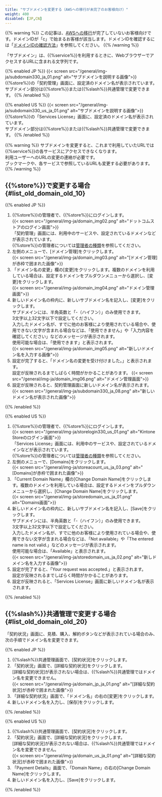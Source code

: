 ```yaml
---
title: "サブドメインを変更する（AWSへの移行が未完了のお客様向け）"
weight: 400
disabled: [JP,CN]
---
```

{{% warning %}}
この記事は、[AWSへの移行](https://www.kintone.com/aws-migration/)が完了していないお客様向けです。ドメインIDが「c」で始まるお客様が該当します。ドメインIDを確認するには「[ドメインIDの確認方法](/general/ja/admin/list_old/domainid.html)」を参照してください。
{{% /warning %}}

「サブドメイン」は、{{%service%}}を利用するときに、WebブラウザーでアクセスするURLに含まれる文字列です。

{{% enabled JP %}}
{{< screen src="/general/img-ja/subdomain330_ja_01.png" alt="サブドメインを説明する画像">}}  
{{%store%}}の「契約管理」画面に、設定済のドメイン名が表示されています。  
サブドメイン部分は{{%store%}}または{{%slash%}}共通管理で変更できます。
{{% /enabled %}}

{{% enabled US %}}
{{< screen src="/general/img-ja/subdomain330_us_ja_01.png" alt="サブドメインを説明する画像">}}  
{{%store%}}の「Services License」画面に、設定済のドメイン名が表示されています。  
サブドメイン部分は{{%store%}}または{{%slash%}}共通管理で変更できます。
{{% /enabled %}}

{{% warning %}}
サブドメインを変更すると、これまで利用していたURLでは{{%service%}}の各サービスにアクセスできなくなります。  
利用ユーザーへのURLの変更の連絡が必要です。  
ブックマークや、各サービスで参照しているURLも変更する必要があります。
{{% /warning %}}

## {{%store%}}で変更する場合 {#list_old_domain_old_10}

{{% enabled JP %}}

1. {{%store%}}の管理者で、{{%store%}}にログインします。  
 {{< screen src="/general/img-ja/domain_img02.png" alt="ドットコムストアのログイン画面">}}  
「契約管理」画面には、利用中のサービスや、設定されているドメインなどが表示されています。  
 {{%store%}}の管理者については[管理者の種類](/general/ja/admin/list_administrator/list_type_of_administrator/administrator.html)を参照してください。  
1. 左側のメニューで、[ドメイン管理]をクリックします。  
 {{< screen src="/general/img-ja/domain_img03.png" alt="[ドメイン管理]が赤枠で囲まれた画像">}}
1. 「ドメイン名の変更」欄の[変更]をクリックします。複数のドメインを利用している場合は、設定するドメインをプルダウンメニューから選択し、[変更]をクリックします。  
 {{< screen src="/general/img-ja/domain_img04.png" alt="ドメイン管理画面">}}
1. 新しいドメイン名の枠内に、新しいサブドメイン名を記入し、[変更]をクリックします。  
 サブドメインには、半角英数と「-（ハイフン）」のみ使用できます。  
 3文字以上32文字以下で設定してください。  
 入力したドメイン名が、すでに他のお客様により使用されている場合や、使用できない文字が含まれる場合などは、「使用できません」や「入力内容を確認してください」などのメッセージが表示されます。  
 使用可能な場合は、「使用できます」と表示されます。  
 {{< screen src="/general/img-ja/domain_img05.png" alt="新しいドメイン名を入力する画像">}}  
1. 設定が完了すると、「ドメイン名の変更を受け付けました。」と表示されます。  
 設定が反映されるまでしばらく時間がかかることがあります。
 {{< screen src="/general/img-ja/domain_img06.png" alt="ドメイン管理画面">}}  
1. 設定が反映されると、契約管理画面に新しいドメイン名が表示されます。  
 {{< screen src="/general/img-ja/subdomain330_ja_08.png" alt="新しいドメイン名が表示された画像">}}

{{% /enabled %}}

{{% enabled US %}}

1. {{%store%}}の管理者で、{{%store%}}にログインします。  
 {{< screen src="/general/img-ja/storelogin330_us_01.png" alt="Kintone Storeのログイン画面">}}  
「Services License」画面には、利用中のサービスや、設定されているドメインなどが表示されています。  
 {{%store%}}の管理者については[管理者の種類](/general/ja/admin/list_administrator/list_type_of_administrator/administrator.html)を参照してください。  
1. 左側のメニューで、[Domains]をクリックします。  
 {{< screen src="/general/img-ja/storeacount_us_ja_03.png" alt="[Domains]が赤枠で囲まれた画像">}}
1. 「Current Domain Name」欄の[Change Domain Name]をクリックします。複数のドメインを利用している場合は、設定するドメインをプルダウンメニューから選択し、[Change Domain Name]をクリックします。  
 {{< screen src="/general/img-ja/storedomain_us_ja_01.png" alt="Domains画面">}}
1. 新しいドメイン名の枠内に、新しいサブドメイン名を記入し、[Save]をクリックします。  
 サブドメインには、半角英数と「-（ハイフン）」のみ使用できます。  
 3文字以上32文字以下で設定してください。  
 入力したドメイン名が、すでに他のお客様により使用されている場合や、使用できない文字が含まれる場合などは、「Not available」や「The entered name is not valid.」などのメッセージが表示されます。  
 使用可能な場合は、「Available」と表示されます。  
 {{< screen src="/general/img-ja/storedomain_us_ja_02.png" alt="新しドメイン名を入力する画像">}}  
1. 設定が完了すると、「Your request was accepted.」と表示されます。  
 設定が反映されるまでしばらく時間がかかることがあります。
1. 設定が反映されると、「Services License」画面に新しいドメイン名が表示されます。

{{% /enabled %}}

## {{%slash%}}共通管理で変更する場合  {#list_old_domain_old_20}

「契約状況」画面に、見積、購入、解約ボタンなどが表示されている場合のみ、次の手順でドメイン名を変更できます。

{{% enabled JP %}}

1. {{%slash%}}共通管理画面で、[契約状況]をクリックします。
1. 「契約状況」画面で、[詳細な契約状況]をクリックします。  
 [詳細な契約状況]が表示されない場合は、{{%slash%}}共通管理ではドメイン名を変更できません。  
 {{< screen src="/general/img-ja/domain_jp_ja_01.png" alt="[詳細な契約状況]が赤枠で囲まれた画像">}}  
1. 「詳細な契約状況」画面で、「ドメイン名」の右の[変更]をクリックします。
1. 新しいドメイン名を入力し、[保存]をクリックします。

{{% /enabled %}}

{{% enabled US %}}

1. {{%slash%}}共通管理画面で、[契約状況]をクリックします。
1. 「契約状況」画面で、[詳細な契約状況]をクリックします。  
 [詳細な契約状況]が表示されない場合は、{{%slash%}}共通管理ではドメイン名を変更できません。  
 {{< screen src="/general/img-ja/domain_us_ja_01.png" alt="[詳細な契約状況]が赤枠で囲まれた画像">}}  
1. 「Payment Details」画面で、「Domain Name」の右の[Change Domain Name]をクリックします。
1. 新しいドメイン名を入力し、[Save]をクリックします。

{{% /enabled %}}
